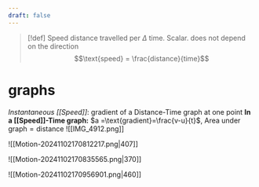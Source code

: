 ```yaml
---
draft: false
---
```

>[!def] Speed
>distance travelled per $\Delta$ time. Scalar. does not depend on the direction
>$$\text{speed} = \frac{distance}{time}$$

# graphs
*Instantaneous [[Speed]]*: gradient of a Distance-Time graph at one point
**In a [[Speed]]-Time graph:** $a =\text{gradient}=\frac{v-u}{t}$,   $\text{Area under graph} = \text{distance}$
![[IMG_4912.png]]

![[Motion-20241102170812217.png|407]]

![[Motion-20241102170835565.png|370]]

![[Motion-20241102170956901.png|460]]

